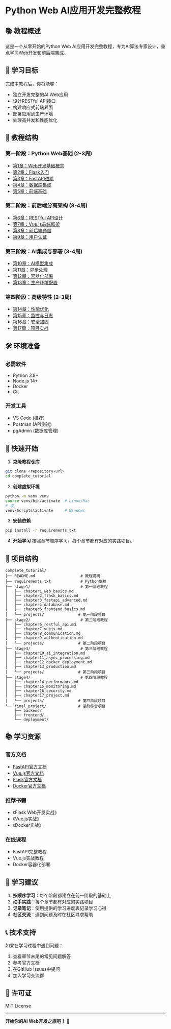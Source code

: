 # Python Web AI应用开发完整教程

## 📚 教程概述

这是一个从零开始的Python Web AI应用开发完整教程，专为AI算法专家设计，重点学习Web开发和前后端集成。

## 🎯 学习目标

完成本教程后，你将能够：
- 独立开发完整的AI Web应用
- 设计RESTful API接口
- 构建响应式前端界面
- 部署应用到生产环境
- 处理高并发和性能优化

## 📖 教程结构

### 第一阶段：Python Web基础 (2-3周)
- [第1章：Web开发基础概念](./stage1/chapter1_web_basics.md)
- [第2章：Flask入门](./stage1/chapter2_flask_basics.md)
- [第3章：FastAPI进阶](./stage1/chapter3_fastapi_advanced.md)
- [第4章：数据库集成](./stage1/chapter4_database.md)
- [第5章：前端基础](./stage1/chapter5_frontend_basics.md)

### 第二阶段：前后端分离架构 (3-4周)
- [第6章：RESTful API设计](./stage2/chapter6_restful_api.md)
- [第7章：Vue.js前端框架](./stage2/chapter7_vuejs.md)
- [第8章：前后端通信](./stage2/chapter8_communication.md)
- [第9章：用户认证](./stage2/chapter9_authentication.md)

### 第三阶段：AI集成与部署 (3-4周)
- [第10章：AI模型集成](./stage3/chapter10_ai_integration.md)
- [第11章：异步处理](./stage3/chapter11_async_processing.md)
- [第12章：容器化部署](./stage3/chapter12_docker_deployment.md)
- [第13章：生产环境配置](./stage3/chapter13_production.md)

### 第四阶段：高级特性 (2-3周)
- [第14章：性能优化](./stage4/chapter14_performance.md)
- [第15章：监控与日志](./stage4/chapter15_monitoring.md)
- [第16章：安全加固](./stage4/chapter16_security.md)
- [第17章：项目实战](./stage4/chapter17_project.md)

## 🛠️ 环境准备

### 必需软件
- Python 3.8+
- Node.js 14+
- Docker
- Git

### 开发工具
- VS Code (推荐)
- Postman (API测试)
- pgAdmin (数据库管理)

## 🚀 快速开始

1. **克隆教程仓库**
```bash
git clone <repository-url>
cd complete_tutorial
```

2. **创建虚拟环境**
```bash
python -m venv venv
source venv/bin/activate  # Linux/Mac
# 或
venv\Scripts\activate     # Windows
```

3. **安装依赖**
```bash
pip install -r requirements.txt
```

4. **开始学习**
按照章节顺序学习，每个章节都有对应的实践项目。

## 📁 项目结构

```
complete_tutorial/
├── README.md                    # 教程说明
├── requirements.txt             # Python依赖
├── stage1/                      # 第一阶段教程
│   ├── chapter1_web_basics.md
│   ├── chapter2_flask_basics.md
│   ├── chapter3_fastapi_advanced.md
│   ├── chapter4_database.md
│   ├── chapter5_frontend_basics.md
│   └── projects/               # 第一阶段项目
├── stage2/                      # 第二阶段教程
│   ├── chapter6_restful_api.md
│   ├── chapter7_vuejs.md
│   ├── chapter8_communication.md
│   ├── chapter9_authentication.md
│   └── projects/               # 第二阶段项目
├── stage3/                      # 第三阶段教程
│   ├── chapter10_ai_integration.md
│   ├── chapter11_async_processing.md
│   ├── chapter12_docker_deployment.md
│   ├── chapter13_production.md
│   └── projects/               # 第三阶段项目
├── stage4/                      # 第四阶段教程
│   ├── chapter14_performance.md
│   ├── chapter15_monitoring.md
│   ├── chapter16_security.md
│   ├── chapter17_project.md
│   └── projects/               # 第四阶段项目
└── final_project/              # 最终综合项目
    ├── backend/
    ├── frontend/
    └── deployment/
```

## 📚 学习资源

### 官方文档
- [FastAPI官方文档](https://fastapi.tiangolo.com/)
- [Vue.js官方文档](https://vuejs.org/)
- [Flask官方文档](https://flask.palletsprojects.com/)
- [Docker官方文档](https://docs.docker.com/)

### 推荐书籍
- 《Flask Web开发实战》
- 《Vue.js实战》
- 《Docker实战》

### 在线课程
- FastAPI完整教程
- Vue.js实战教程
- Docker容器化部署

## 🎯 学习建议

1. **按顺序学习**：每个阶段都建立在前一阶段的基础上
2. **动手实践**：每个章节都有对应的实践项目
3. **记录笔记**：使用提供的学习进度表记录学习心得
4. **社区交流**：遇到问题及时在社区寻求帮助

## 📞 技术支持

如果在学习过程中遇到问题：
1. 查看章节末尾的常见问题解答
2. 参考官方文档
3. 在GitHub Issues中提问
4. 加入学习交流群

## 📄 许可证

MIT License

---

**开始你的AI Web开发之旅吧！** 🚀 